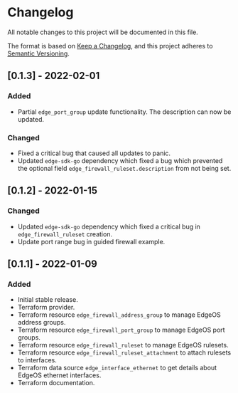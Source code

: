 # Changelog
All notable changes to this project will be documented in this file.

The format is based on [Keep a Changelog](https://keepachangelog.com/en/1.0.0/),
and this project adheres to [Semantic Versioning](https://semver.org/spec/v2.0.0.html).

## [0.1.3] - 2022-02-01
### Added
- Partial `edge_port_group` update functionality. The description can now be updated.
### Changed
- Fixed a critical bug that caused all updates to panic.
- Updated `edge-sdk-go` dependency which fixed a bug which prevented the optional field `edge_firewall_ruleset.description` from not being set.

## [0.1.2] - 2022-01-15
### Changed
- Updated `edge-sdk-go` dependency which fixed a critical bug in `edge_firewall_ruleset` creation.
- Update port range bug in guided firewall example.

## [0.1.1] - 2022-01-09
### Added
- Initial stable release.
- Terraform provider.
- Terraform resource `edge_firewall_address_group` to manage EdgeOS address groups.
- Terraform resource `edge_firewall_port_group` to manage EdgeOS port groups.
- Terraform resource `edge_firewall_ruleset` to manage EdgeOS rulesets.
- Terraform resource `edge_firewall_ruleset_attachment` to attach rulesets to interfaces.
- Terraform data source `edge_interface_ethernet` to get details about EdgeOS ethernet interfaces.
- Terraform documentation.
